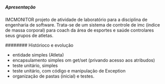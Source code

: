 ##### Apresentação 
IMCMONITOR projeto de atividade de laboratório para a disciplina de engenharia de software.
Trata-se de um sistema de controle de imc (indice de massa corporal) para coach da área de esportes e saúde controlares seus grupos de atletas.




######## Histórioco e evolução
- entidade simples (Atleta)
- encapsulamento simples om get/set (privando acesso aos atribudos)
- teste unitário, simples
- teste unitário, com código e manipulação de Exception
- organização de pastas (inicial) e testes.

